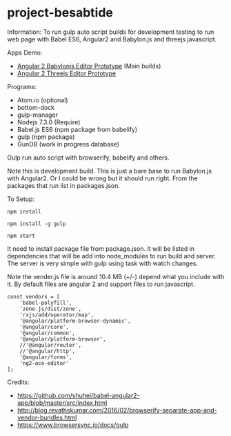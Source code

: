 # project-besabtide

Information: To run gulp auto script builds for development testing to run web page with Babel ES6, Angular2 and Babylon.js and threejs javascript.

Apps Demo:
 * [Angular 2 Babylonjs Editor Prototype](https://lightnet.github.io/project-besabtide/public/babylonjsapp/) (Main builds)
 * [Angular 2 Threejs Editor Prototype](https://lightnet.github.io/project-besabtide/public/threejsapp/)

Programs:
 * Atom.io (optional)
  * bottom-dock
  * gulp-manager
 * Nodejs 7.3.0 (Require)
  * Babel.js ES6 (npm package from babelify)
  * gulp (npm package)
  * GunDB (work in progress database)

Gulp run auto script with browserify, babelify and others.

Note this is development build. This is just a bare base to run Babylon.js with Angular2. Or I could be wrong but it should run right. From the packages that run list in packages.json.

To Setup:

```
npm install

npm install -g gulp

npm start
```

It need to install package file from package.json. It will be listed in dependencies that will be add into node_modules to run build and server. The server is very simple with gulp using task with watch changes.

Note the vender.js file is around 10.4 MB (+/-) depend what you include with it. By default files are angular 2 and support files to run javascript.

```
const vendors = [
    'babel-polyfill',
    'zone.js/dist/zone',
    'rxjs/add/operator/map',
    '@angular/platform-browser-dynamic',
    '@angular/core',
    '@angular/common',
    '@angular/platform-browser',
    //'@angular/router',
    //'@angular/http',
    '@angular/forms',
    'ng2-ace-editor'
];
```

Credits:
 * https://github.com/shuhei/babel-angular2-app/blob/master/src/index.html
 * http://blog.revathskumar.com/2016/02/browserify-separate-app-and-vendor-bundles.html
 * https://www.browsersync.io/docs/gulp
